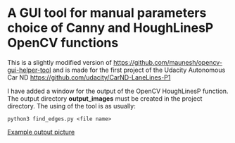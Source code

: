 # A GUI tool for manual parameters choice of Canny and HoughLinesP OpenCV functions

This is a slightly modified version of 
https://github.com/maunesh/opencv-gui-helper-tool
and is made for the first project of the Udacity Autonomous Car ND
https://github.com/udacity/CarND-LaneLines-P1

I have added a window for the output of the OpenCV HoughLinesP function.
The output directory **output_images** must be created in the project directory.
The using of the tool is as usually:

`python3 find_edges.py <file name>`

[Example output picture](highway-hough.png)
